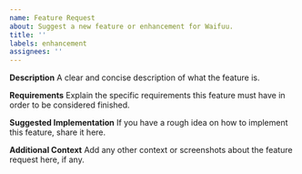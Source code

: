 ```yaml
---
name: Feature Request
about: Suggest a new feature or enhancement for Waifuu.
title: ''
labels: enhancement
assignees: ''
---
```


**Description**
A clear and concise description of what the feature is.

**Requirements**
Explain the specific requirements this feature must have in order to be considered finished.

**Suggested Implementation**
If you have a rough idea on how to implement this feature, share it here.

**Additional Context**
Add any other context or screenshots about the feature request here, if any.